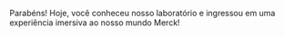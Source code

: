 Parabéns! Hoje, você conheceu nosso laboratório e ingressou em uma experiência imersiva ao nosso mundo Merck!
